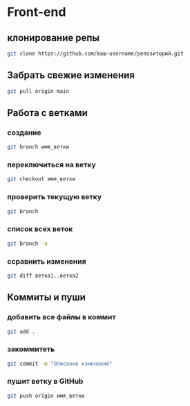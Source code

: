 # Front-end

## клонирование репы

```bash
git clone https://github.com/ваш-username/репозиторий.git
```

## Забрать свежие изменения

```bash
git pull origin main
```

## Работа с ветками

### создание

```bash
git branch имя_ветки
```

### переключиться на ветку

```bash
git checkout имя_ветки
```

### проверить текущую ветку

```bash
git branch
```

### список всех веток

```bash
git branch -a
```

### ссравнить изменения

```bash
git diff ветка1..ветка2
```

## Коммиты и пуши

### добавить все файлы в коммит

```bash
git add .
```

### закоммитеть

```bash
git commit -m "Описание изменений"
```

### пушит ветку в GitHub

```bash
git push origin имя_ветки
```
